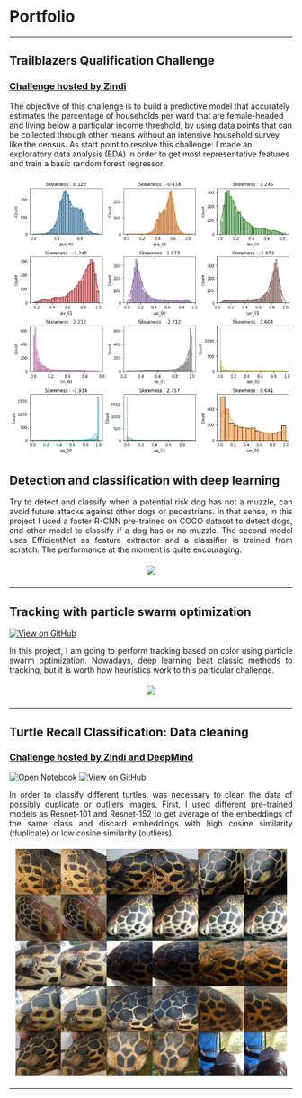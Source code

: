 # Portfolio
---

## Trailblazers Qualification Challenge

<h3><a href="https://zindi.africa/competitions/turtle-recall-conservation-challenge">Challenge hosted by Zindi</a></h3>

The objective of this challenge is to build a predictive model that accurately estimates the percentage of households per ward that are female-headed and living below a particular income threshold, by using data points that can be collected through other means without an intensive household survey like the census.
As start point to resolve this challenge: I made an exploratory data analysis (EDA) in order to get most representative features and train a basic random forest regressor.

<div style="margin-top:20px; margin-bottom:20px">
    <center><img src="images/skewness.png"/></center>
</div>


## Detection and classification with deep learning

<div style="text-align: justify">
Try to detect and classify when a potential risk dog has not a muzzle, can avoid
future attacks against other dogs or pedestrians. In that sense, in this project
I used a faster R-CNN pre-trained on COCO dataset to detect dogs, and other model to classify if a dog has or no muzzle.
The second model uses EfficientNet as feature extractor and a classifier is trained from scratch. The performance at the moment is quite encouraging.
</div>

<div style="margin-top:20px; margin-bottom:20px">
    <center><img src="images/dog_muzzle.gif"/></center>
</div>

---

## Tracking with particle swarm optimization

[![View on GitHub](https://img.shields.io/badge/GitHub-View_on_GitHub-blue?logo=GitHub)](https://github.com/marcell-llerena/particle-swarm-optimization)


<div style="text-align: justify">
In this project, I am going to perform tracking based on color using particle swarm optimization.
Nowadays, deep learning beat classic methods to tracking, but it is worth how heuristics work to this particular challenge.
</div>

<div style="margin-top:20px; margin-bottom:20px">
    <center><img src="images/tracking_pso.gif"/></center>
</div>

---

## Turtle Recall Classification: Data cleaning

<h3><a href="https://zindi.africa/competitions/turtle-recall-conservation-challenge">Challenge hosted by Zindi and DeepMind</a></h3>

[![Open Notebook](https://img.shields.io/badge/Jupyter-Open_Notebook-blue?logo=Jupyter)](projects/turtle_recall_data_cleaning.html)
[![View on GitHub](https://img.shields.io/badge/GitHub-View_on_GitHub-blue?logo=GitHub)](https://github.com/marcell-llerena/turtle-recall-classification)

<div style="text-align: justify">
In order to classify different turtles, was necessary to clean the data of possibly duplicate or outliers images.
First, I used different pre-trained models as Resnet-101 and Resnet-152 to get average of the embeddings of the same class and discard embeddings with high cosine similarity (duplicate) or low cosine similarity (outliers).
</div>

<div style="margin-top:20px; margin-bottom:20px">
    <center><img src="images/outlier_turtles.png"/></center>
</div>

---
